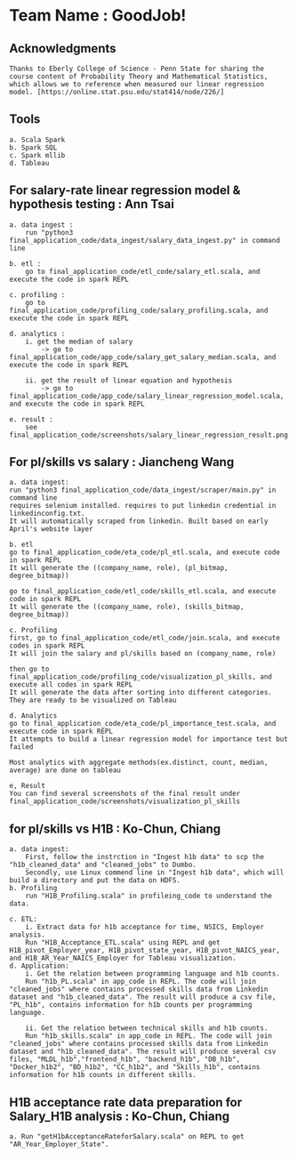 # Team Name : GoodJob! 


## Acknowledgments 
	Thanks to Eberly College of Science - Penn State for sharing the course content of Probability Theory and Mathematical Statistics, which allows we to reference when measured our linear regression model. [https://online.stat.psu.edu/stat414/node/226/]

## Tools
    a. Scala Spark
    b. Spark SQL
    c. Spark mllib
    d. Tableau

## For salary-rate linear regression model & hypothesis testing : Ann Tsai
    
    a. data ingest : 
        run "python3 final_application_code/data_ingest/salary_data_ingest.py" in command line

    b. etl : 
        go to final_application_code/etl_code/salary_etl.scala, and execute the code in spark REPL

    c. profiling : 
        go to final_application_code/profiling_code/salary_profiling.scala, and execute the code in spark REPL

    d. analytics : 
        i. get the median of salary 
            -> go to final_application_code/app_code/salary_get_salary_median.scala, and execute the code in spark REPL
            
        ii. get the result of linear equation and hypothesis
            -> go to final_application_code/app_code/salary_linear_regression_model.scala, and execute the code in spark REPL

    e. result : 
        see final_application_code/screenshots/salary_linear_regression_result.png

## For pl/skills vs salary : Jiancheng Wang
    a. data ingest:
	run "python3 final_application_code/data_ingest/scraper/main.py" in command line
	requires selenium installed. requires to put linkedin credential in linkedinconfig.txt.
	It will automatically scraped from linkedin. Built based on early April's website layer
	
    b. etl
	go to final_application_code/eta_code/pl_etl.scala, and execute code in spark REPL
	It will generate the ((company_name, role), (pl_bitmap, degree_bitmap))

	go to final_application_code/etl_code/skills_etl.scala, and execute code in spark REPL
	It will generate the ((company_name, role), (skills_bitmap, degree_bitmap))

    c. Profiling
	first, go to final_application_code/etl_code/join.scala, and execute codes in spark REPL
	It will join the salary and pl/skills based on (company_name, role)

	then go to final_application_code/profiling_code/visualization_pl_skills, and execute all codes in spark REPL
	It will generate the data after sorting into different categories. They are ready to be visualized on Tableau

    d. Analytics
	go to final_application_code/eta_code/pl_importance_test.scala, and execute code in spark REPL
	It attempts to build a linear regression model for importance test but failed
	
	Most analytics with aggregate methods(ex.distinct, count, median, average) are done on tableau

    e, Result
	You can find several screenshots of the final result under final_application_code/screenshots/visualization_pl_skills

## for pl/skills vs H1B : Ko-Chun, Chiang
    a. data ingest:
        First, follow the instrction in "Ingest h1b data" to scp the "h1b_cleaned_data" and "cleaned_jobs" to Dumbo.
        Secondly, use Linux commend line in "Ingest h1b data", which will build a directory and put the data on HDFS.
    b. Profiling
        run "H1B_Profiling.scala" in profileing_code to understand the data.

    c. ETL:
        i. Extract data for h1b acceptance for time, NSICS, Employer analysis.
        Run "H1B_Acceptance_ETL.scala" using REPL and get H1B_pivot_Employer_year, H1B_pivot_state_year, H1B_pivot_NAICS_year, and H1B_AR_Year_NAICS_Employer for Tableau visualization.
    d. Application:
        i. Get the relation between programming language and h1b counts.
        Run "h1b_PL.scala" in app_code in REPL. The code will join "cleaned_jobs" where contains processed skills data from Linkedin dataset and "h1b_cleaned_data". The result will produce a csv file, "PL_h1b", contains information for h1b counts per programming language.

        ii. Get the relation between technical skills and h1b counts.
        Run "h1b_skills.scala" in app_code in REPL. The code will join "cleaned_jobs" where contains processed skills data from Linkedin dataset and "h1b_cleaned_data". The result will produce several csv files, "MLDL_h1b","frontend_h1b", "backend_h1b", "DB_h1b", "Docker_h1b2", "BD_h1b2", "CC_h1b2", and "Skills_h1b", contains information for h1b counts in different skills.

## H1B acceptance rate data preparation for Salary_H1B analysis : Ko-Chun, Chiang
    a. Run "getH1bAcceptanceRateforSalary.scala" on REPL to get "AR_Year_Employer_State". 



